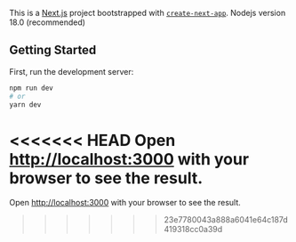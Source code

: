 This is a [Next.js](https://nextjs.org/) project bootstrapped with [`create-next-app`](https://github.com/vercel/next.js/tree/canary/packages/create-next-app).
Nodejs version 18.0 (recommended)

## Getting Started

First, run the development server:

```bash
npm run dev
# or
yarn dev
```

<<<<<<< HEAD
Open [http://localhost:3000](http://localhost:3000) with your browser to see the result.
=======
Open [http://localhost:3000](http://localhost:3000) with your browser to see the result.
>>>>>>> 23e7780043a888a6041e64c187d419318cc0a39d
